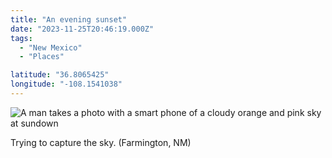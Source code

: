 ```yaml
---
title: "An evening sunset"
date: "2023-11-25T20:46:19.000Z"
tags: 
  - "New Mexico"
  - "Places"

latitude: "36.8065425"
longitude: "-108.1541038"
---
```


![A man takes a photo with a smart phone of a cloudy orange and pink sky at sundown](/img/note-images/image000000-1024x768.jpeg)

Trying to capture the sky. (Farmington, NM)
